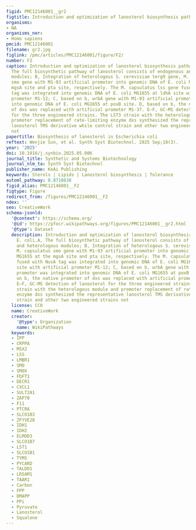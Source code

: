 ```yaml
---
figid: PMC12146001__gr2
figtitle: Introduction and optimization of lanosterol biosynthesis pathway in E
organisms:
- NA
organisms_ner:
- Homo sapiens
pmcid: PMC12146001
filename: gr2.jpg
figlink: /pmc/articles/PMC12146001/figure/F2/
number: F2
caption: Introduction and optimization of lanosterol biosynthesis pathway in E. coli.A,
  The full biosynthetic pathway of lanosterol consists of endogenous and heterologous
  modules; B, Integration of heterologous S. cerevisiae terg9 gene, M. capsulatus
  smo gene with M1-93 artificial promoter into genomic DNA of E. coli MG1655 at the
  mgsA site and pta site, respectively. The M. capsulatus lss gene fused with NusA
  tag was integrated into genomic DNA of E. coli MG1655 at ldhA site with artificial
  promoter M1-12; C, based on b, wrbA gene with M1-93 artificial promoter was integrated
  into genomic DNA of E. coli MG1655 at poxB site. D, based on b, the native promoter
  of dxs was replaced with artificial promoter M1-37. E–F, GC-MS detection of lanosterol
  for the three engineered strains. The LST3 strain with the heterologous module and
  promoter replacement of rate-limiting enzyme dxs synthesized the representative
  lanosterol TMS derivative while control strain and other two engineered strains
  not
papertitle: Biosynthesis of lanosterol in Escherichia coli
reftext: Wenjie Sun, et al. Synth Syst Biotechnol. 2025 Sep;10(3).
year: '2025'
doi: 10.1016/j.synbio.2025.05.006
journal_title: Synthetic and Systems Biotechnology
journal_nlm_ta: Synth Syst Biotechnol
publisher_name: KeAi Publishing
keywords: Sterols | Lipids | Lanosterol biosynthesis | Tolerance
automl_pathway: 0.8710638
figid_alias: PMC12146001__F2
figtype: Figure
redirect_from: /figures/PMC12146001__F2
ndex: ''
seo: CreativeWork
schema-jsonld:
  '@context': https://schema.org/
  '@id': https://pfocr.wikipathways.org/figures/PMC12146001__gr2.html
  '@type': Dataset
  description: Introduction and optimization of lanosterol biosynthesis pathway in
    E. coli.A, The full biosynthetic pathway of lanosterol consists of endogenous
    and heterologous modules; B, Integration of heterologous S. cerevisiae terg9 gene,
    M. capsulatus smo gene with M1-93 artificial promoter into genomic DNA of E. coli
    MG1655 at the mgsA site and pta site, respectively. The M. capsulatus lss gene
    fused with NusA tag was integrated into genomic DNA of E. coli MG1655 at ldhA
    site with artificial promoter M1-12; C, based on b, wrbA gene with M1-93 artificial
    promoter was integrated into genomic DNA of E. coli MG1655 at poxB site. D, based
    on b, the native promoter of dxs was replaced with artificial promoter M1-37.
    E–F, GC-MS detection of lanosterol for the three engineered strains. The LST3
    strain with the heterologous module and promoter replacement of rate-limiting
    enzyme dxs synthesized the representative lanosterol TMS derivative while control
    strain and other two engineered strains not
  license: CC0
  name: CreativeWork
  creator:
    '@type': Organization
    name: WikiPathways
  keywords:
  - IPP
  - CRPPA
  - MSX2
  - LSS
  - LMBR1
  - SMO
  - SMOX
  - FDFT1
  - DECR1
  - CXCL1
  - SULT2A1
  - ZAP70
  - F11
  - PTCRA
  - SLCO1B3
  - ZFYVE28
  - IDH1
  - IDH2
  - ELMOD3
  - SLCO1B7
  - LST1
  - SLCO1B1
  - TYMS
  - PYCARD
  - TALDO1
  - LRSAM1
  - TAAR1
  - Carbon
  - FPP
  - DMAPP
  - PPi
  - Pyruvate
  - Lanosterol
  - Squalene
---
```

